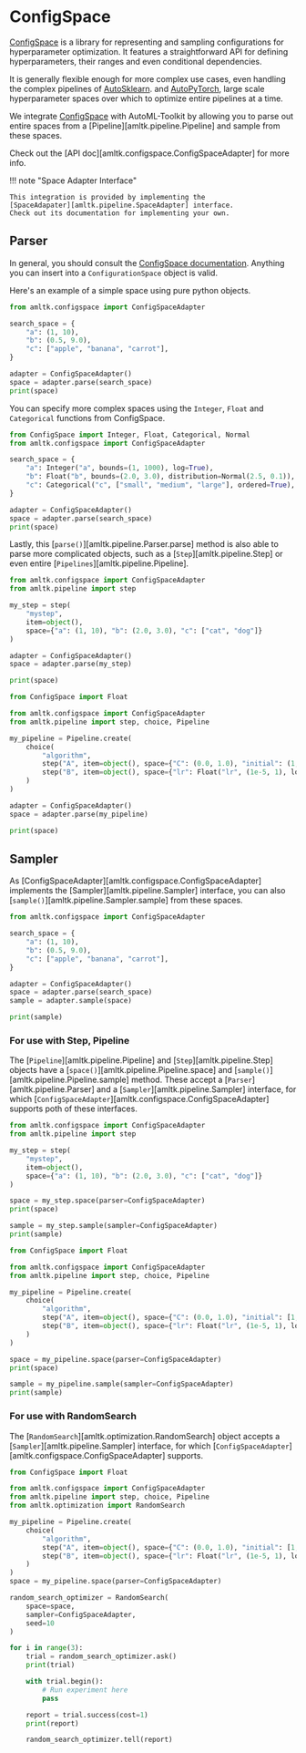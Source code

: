 # ConfigSpace
[ConfigSpace](https://automl.github.io/ConfigSpace/master/) is a library for
representing and sampling configurations for hyperparameter optimization.
It features a straightforward API for defining hyperparameters, their ranges
and even conditional dependencies.

It is generally flexible enough for more complex use cases, even
handling the complex pipelines of [AutoSklearn](https://automl.github.io/auto-sklearn/master/).
and [AutoPyTorch](https://automl.github.io/Auto-PyTorch/master/), large
scale hyperparameter spaces over which to optimize entire
pipelines at a time.

We integrate [ConfigSpace](https://automl.github.io/ConfigSpace/master/) with
AutoML-Toolkit by allowing you to parse out entire spaces
from a [Pipeline][amltk.pipeline.Pipeline] and sample from
these spaces.

Check out the [API doc][amltk.configspace.ConfigSpaceAdapter] for more info.

!!! note "Space Adapter Interface"

    This integration is provided by implementing the
    [SpaceAdapater][amltk.pipeline.SpaceAdapter] interface.
    Check out its documentation for implementing your own.


## Parser
In general, you should consult the
[ConfigSpace documentation](https://automl.github.io/ConfigSpace/master/).
Anything you can insert into a `ConfigurationSpace` object is valid.

Here's an example of a simple space using pure python objects.

```python exec="true" source="material-block" result="python" title="A simple space"
from amltk.configspace import ConfigSpaceAdapter

search_space = {
    "a": (1, 10),
    "b": (0.5, 9.0),
    "c": ["apple", "banana", "carrot"],
}

adapter = ConfigSpaceAdapter()
space = adapter.parse(search_space)
print(space)
```

You can specify more complex spaces using the `Integer`, `Float` and
`Categorical` functions from ConfigSpace.

```python exec="true" source="material-block" result="python" title="A more complicated space"
from ConfigSpace import Integer, Float, Categorical, Normal
from amltk.configspace import ConfigSpaceAdapter

search_space = {
    "a": Integer("a", bounds=(1, 1000), log=True),
    "b": Float("b", bounds=(2.0, 3.0), distribution=Normal(2.5, 0.1)),
    "c": Categorical("c", ["small", "medium", "large"], ordered=True),
}

adapter = ConfigSpaceAdapter()
space = adapter.parse(search_space)
print(space)
```

Lastly, this [`parse()`][amltk.pipeline.Parser.parse] method is also
able to parse more complicated objects, such as a [`Step`][amltk.pipeline.Step]
or even entire [`Pipelines`][amltk.pipeline.Pipeline].

```python exec="true" source="material-block" result="python" title="Parsing Steps"
from amltk.configspace import ConfigSpaceAdapter
from amltk.pipeline import step

my_step = step(
    "mystep",
    item=object(),
    space={"a": (1, 10), "b": (2.0, 3.0), "c": ["cat", "dog"]}
)

adapter = ConfigSpaceAdapter()
space = adapter.parse(my_step)

print(space)
```

```python exec="true" source="material-block" result="python" title="Parsing a Pipeline"
from ConfigSpace import Float

from amltk.configspace import ConfigSpaceAdapter
from amltk.pipeline import step, choice, Pipeline

my_pipeline = Pipeline.create(
    choice(
        "algorithm",
        step("A", item=object(), space={"C": (0.0, 1.0), "initial": (1, 10)}),
        step("B", item=object(), space={"lr": Float("lr", (1e-5, 1), log=True)}),
    )
)

adapter = ConfigSpaceAdapter()
space = adapter.parse(my_pipeline)

print(space)
```

## Sampler
As [ConfigSpaceAdapter][amltk.configspace.ConfigSpaceAdapter] implements the
[Sampler][amltk.pipeline.Sampler] interface, you can also [`sample()`][amltk.pipeline.Sampler.sample]
from these spaces.

```python exec="true" source="material-block" result="python" title="Sampling from a space"
from amltk.configspace import ConfigSpaceAdapter

search_space = {
    "a": (1, 10),
    "b": (0.5, 9.0),
    "c": ["apple", "banana", "carrot"],
}

adapter = ConfigSpaceAdapter()
space = adapter.parse(search_space)
sample = adapter.sample(space)

print(sample)
```

### For use with Step, Pipeline
The [`Pipeline`][amltk.pipeline.Pipeline] and [`Step`][amltk.pipeline.Step] objects
have a [`space()`][amltk.pipeline.Pipeline.space] and
[`sample()`][amltk.pipeline.Pipeline.sample] method.
These accept a [`Parser`][amltk.pipeline.Parser] and a [`Sampler`][amltk.pipeline.Sampler]
interface, for which [`ConfigSpaceAdapter`][amltk.configspace.ConfigSpaceAdapter]
supports poth of these interfaces.

```python exec="true" source="material-block" result="python" title="Using ConfigSpace with a Step"
from amltk.configspace import ConfigSpaceAdapter
from amltk.pipeline import step

my_step = step(
    "mystep",
    item=object(),
    space={"a": (1, 10), "b": (2.0, 3.0), "c": ["cat", "dog"]}
)

space = my_step.space(parser=ConfigSpaceAdapter)
print(space)

sample = my_step.sample(sampler=ConfigSpaceAdapter)
print(sample)
```

```python exec="true" source="material-block" result="python" title="Using ConfigSpace with a Pipeline"
from ConfigSpace import Float

from amltk.configspace import ConfigSpaceAdapter
from amltk.pipeline import step, choice, Pipeline

my_pipeline = Pipeline.create(
    choice(
        "algorithm",
        step("A", item=object(), space={"C": (0.0, 1.0), "initial": [1, 10]}),
        step("B", item=object(), space={"lr": Float("lr", (1e-5, 1), log=True)}),
    )
)

space = my_pipeline.space(parser=ConfigSpaceAdapter)
print(space)

sample = my_pipeline.sample(sampler=ConfigSpaceAdapter)
print(sample)
```

### For use with RandomSearch
The [`RandomSearch`][amltk.optimization.RandomSearch] object accepts a
[`Sampler`][amltk.pipeline.Sampler] interface, for which
[`ConfigSpaceAdapter`][amltk.configspace.ConfigSpaceAdapter] supports.

```python exec="true" source="material-block" result="python" title="Using ConfigSpace with RandomSearch"
from ConfigSpace import Float

from amltk.configspace import ConfigSpaceAdapter
from amltk.pipeline import step, choice, Pipeline
from amltk.optimization import RandomSearch

my_pipeline = Pipeline.create(
    choice(
        "algorithm",
        step("A", item=object(), space={"C": (0.0, 1.0), "initial": [1, 10]}),
        step("B", item=object(), space={"lr": Float("lr", (1e-5, 1), log=True)}),
    )
)
space = my_pipeline.space(parser=ConfigSpaceAdapter)

random_search_optimizer = RandomSearch(
    space=space,
    sampler=ConfigSpaceAdapter,
    seed=10
)

for i in range(3):
    trial = random_search_optimizer.ask()
    print(trial)

    with trial.begin():
        # Run experiment here
        pass

    report = trial.success(cost=1)
    print(report)

    random_search_optimizer.tell(report)
```

